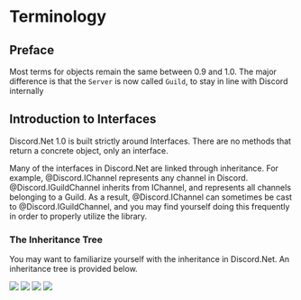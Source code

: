 # Terminology

## Preface

Most terms for objects remain the same between 0.9 and 1.0. The major difference is that the ``Server`` is now called ``Guild``, to stay in line with Discord internally

## Introduction to Interfaces

Discord.Net 1.0 is built strictly around Interfaces. There are no methods that return a concrete object, only an interface. 

Many of the interfaces in Discord.Net are linked through inheritance. For example, @Discord.IChannel represents any channel in Discord. @Discord.IGuildChannel inherits from IChannel, and represents all channels belonging to a Guild. As a result, @Discord.IChannel can sometimes be cast to @Discord.IGuildChannel, and you may find yourself doing this frequently in order to properly utilize the library.

### The Inheritance Tree

You may want to familiarize yourself with the inheritance in Discord.Net. An inheritance tree is provided below.

![](https://i.lithi.io/kpgd.png)
![](https://i.lithi.io/kNrr.png)
![](https://i.lithi.io/gs8d.png)
![](https://i.lithi.io/LAJr.png)